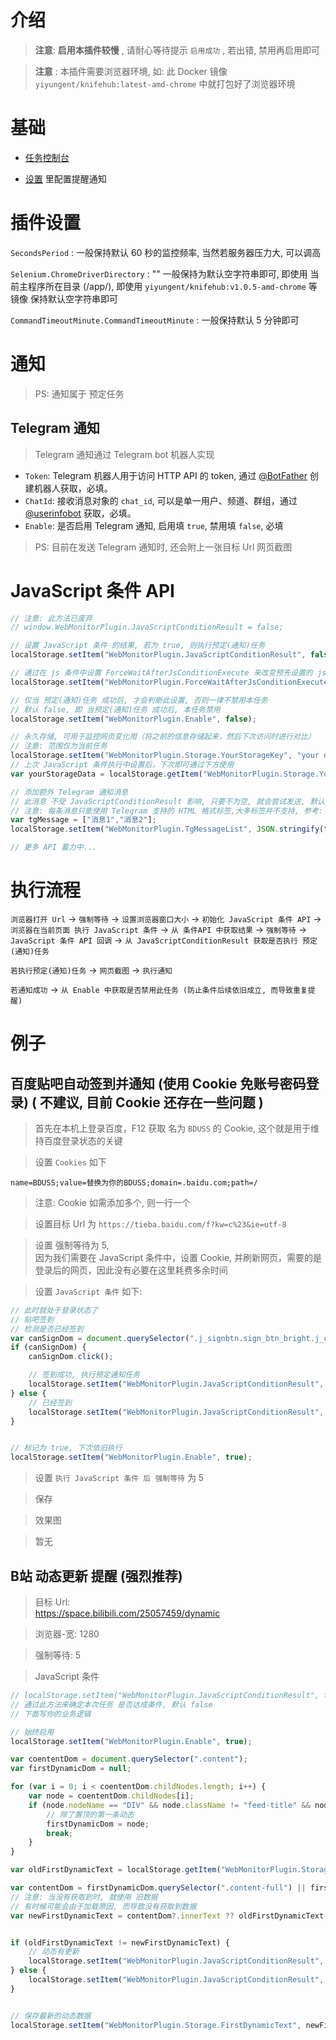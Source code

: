 
# 介绍

> **注意**: **启用本插件较慢** , 请耐心等待提示 `启用成功` , 若出错, 禁用再启用即可

> **注意** : 本插件需要浏览器环境, 如: 此 Docker 镜像 `yiyungent/knifehub:latest-amd-chrome` 中就打包好了浏览器环境

# 基础

- [任务控制台](/plugins/WebMonitorPlugin)


- [设置](/plugincore/admin/index.html#/plugins/settings/WebMonitorPlugin) 里配置提醒通知


# 插件设置

`SecondsPeriod` : 一般保持默认 60 秒的监控频率, 当然若服务器压力大, 可以调高

`Selenium.ChromeDriverDirectory` : "" 一般保持为默认空字符串即可, 即使用 当前主程序所在目录 (/app/), 即使用 `yiyungent/knifehub:v1.0.5-amd-chrome` 等镜像 保持默认空字符串即可

`CommandTimeoutMinute.CommandTimeoutMinute` : 一般保持默认 5 分钟即可


# 通知

> PS: 通知属于 预定任务

## Telegram 通知

> Telegram 通知通过 Telegram bot 机器人实现

- `Token`: Telegram 机器人用于访问 HTTP API 的 token, 通过 [@BotFather](https://t.me/BotFather) 创建机器人获取，必填。
- `ChatId`: 接收消息对象的 `chat_id`, 可以是单一用户、频道、群组，通过 [@userinfobot](https://t.me/userinfobot) 获取，必填。
- `Enable`: 是否启用 Telegram 通知, 启用填 `true`, 禁用填 `false`, 必填

> PS: 目前在发送 Telegram 通知时, 还会附上一张目标 Url 网页截图

# JavaScript 条件 API

```javascript
// 注意: 此方法已废弃
// window.WebMonitorPlugin.JavaScriptConditionResult = false;

// 设置 JavaScript 条件 的结果, 若为 true, 则执行预定(通知)任务
localStorage.setItem("WebMonitorPlugin.JavaScriptConditionResult", false);

// 通过在 js 条件中设置 ForceWaitAfterJsConditionExecute 来改变预先设置的 js 条件 执行后强制等待, 默认为 预先设置的值
localStorage.setItem("WebMonitorPlugin.ForceWaitAfterJsConditionExecute", false);

// 仅当 预定(通知)任务 成功后, 才会判断此设置, 否则一律不禁用本任务
// 默认 false, 即 当预定(通知)任务 成功后, 本任务禁用
localStorage.setItem("WebMonitorPlugin.Enable", false);

// 永久存储, 可用于监控网页变化用（将之前的信息存储起来，然后下次访问时进行对比）
// 注意: 范围仅为当前任务
localStorage.setItem("WebMonitorPlugin.Storage.YourStorageKey", "your data");
// 上次 JavaScript 条件执行中设置后，下次即可通过下方使用
var yourStorageData = localStorage.getItem("WebMonitorPlugin.Storage.YourStorageKey");

// 添加额外 Telegram 通知消息
// 此消息 不受 JavaScriptConditionResult 影响, 只要不为空, 就会尝试发送, 默认为空数组 "[]"
// 注意: 每条消息只能使用 Telegram 支持的 HTML 格式标签,大多标签并不支持, 参考: https://core.telegram.org/bots/api#formatting-options
var tgMessage = ["消息1","消息2"];
localStorage.setItem("WebMonitorPlugin.TgMessageList", JSON.stringify(tgMessage));

// 更多 API 蓄力中...
```


# 执行流程

`浏览器打开 Url` -> `强制等待` -> `设置浏览器窗口大小` -> `初始化 JavaScript 条件 API` -> `浏览器在当前页面 执行 JavaScript 条件` 
-> `从 条件API 中获取结果` -> `强制等待` -> `JavaScript 条件 API 回调`  -> `从 JavaScriptConditionResult 获取是否执行 预定(通知)任务`

`若执行预定(通知)任务` -> `网页截图` -> `执行通知`

`若通知成功` -> `从 Enable 中获取是否禁用此任务 (防止条件后续依旧成立, 而导致重复提醒)`



# 例子


## 百度贴吧自动签到并通知 (使用 Cookie 免账号密码登录) ( 不建议, 目前 Cookie 还存在一些问题 )

> 首先在本机上登录百度，F12 获取 名为 `BDUSS` 的 Cookie, 这个就是用于维持百度登录状态的关键

> 设置 `Cookies` 如下

```
name=BDUSS;value=替换为你的BDUSS;domain=.baidu.com;path=/
```

> 注意: Cookie 如需添加多个, 则一行一个

> 设置目标 Url 为 `https://tieba.baidu.com/f?kw=c%23&ie=utf-8`

> 设置 强制等待为 5,     
> 因为我们需要在 JavaScript 条件中，设置 Cookie, 并刷新网页，需要的是登录后的网页，因此没有必要在这里耗费多余时间



> 设置 `JavaScript 条件` 如下:

```javascript
// 此时就处于登录状态了
// 贴吧签到
// 检测是否已经签到
var canSignDom = document.querySelector(".j_signbtn.sign_btn_bright.j_cansign");
if (canSignDom) {
    canSignDom.click();

    // 签到成功, 执行预定通知任务
    localStorage.setItem("WebMonitorPlugin.JavaScriptConditionResult", true);
} else {
    // 已经签到
    localStorage.setItem("WebMonitorPlugin.JavaScriptConditionResult", false);
}


// 标记为 true, 下次依旧执行
localStorage.setItem("WebMonitorPlugin.Enable", true);
```




> 设置 `执行 JavaScript 条件 后 强制等待` 为 5

> 保存

> 效果图

> 暂无


## B站 动态更新 提醒 (强烈推荐)

> 目标 Url:   
> https://space.bilibili.com/25057459/dynamic

> 浏览器-宽: 1280

> 强制等待: 5

> JavaScript 条件

```javascript
// localStorage.setItem("WebMonitorPlugin.JavaScriptConditionResult", false); 
// 通过此方法来确定本次任务 是否达成条件, 默认 false 
// 下面写你的业务逻辑

// 始终启用
localStorage.setItem("WebMonitorPlugin.Enable", true);

var coententDom = document.querySelector(".content");
var firstDynamicDom = null;

for (var i = 0; i < coententDom.childNodes.length; i++) {
    var node = coententDom.childNodes[i];
    if (node.nodeName == "DIV" && node.className != "feed-title" && node.className != "first-card-with-title") {
        // 除了置顶的第一条动态
        firstDynamicDom = node;
        break;
    }
}

var oldFirstDynamicText = localStorage.getItem("WebMonitorPlugin.Storage.FirstDynamicText");

var contentDom = firstDynamicDom.querySelector(".content-full") || firstDynamicDom.querySelector(".card-content .post-content .content");
// 注意: 当没有获取到时, 就使用 旧数据
// 有时候可能会由于加载原因, 而导致没有获取到数据
var newFirstDynamicText = contentDom?.innerText ?? oldFirstDynamicText;


if (oldFirstDynamicText != newFirstDynamicText) {
    // 动态有更新
    localStorage.setItem("WebMonitorPlugin.JavaScriptConditionResult", true);    
} else {
    localStorage.setItem("WebMonitorPlugin.JavaScriptConditionResult", false);
}


// 保存最新的动态数据
localStorage.setItem("WebMonitorPlugin.Storage.FirstDynamicText", newFirstDynamicText);
```